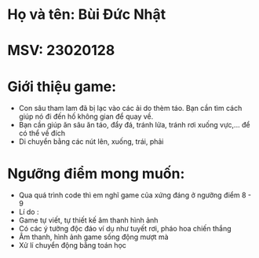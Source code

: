 # Họ và tên: Bùi Đức Nhật
# MSV: 23020128
# Giới thiệu game: 
- Con sâu tham lam đã bị lạc vào các ải do thèm táo. Bạn cần tìm cách giúp nó đi đến hố không gian để quay về.
- Bạn cần giúp ăn sâu ăn táo, đẩy đá, tránh lửa, tránh rơi xuống vực,... để có thể về đích
- Di chuyển bằng các nút lên, xuống, trái, phải
# Ngưỡng điểm mong muốn:
- Qua quá trình code thì em nghĩ game của xứng đáng ở ngưỡng điểm 8 - 9
- Lí do :
 - Game tự viết, tự thiết kế âm thanh hình ảnh
 - Có các ý tưởng độc đáo ví dụ như tuyết rơi, pháo hoa chiến thắng 
 - Âm thanh, hình ảnh game sống động mượt mà
 - Xử lí chuyển động bằng toán học 
